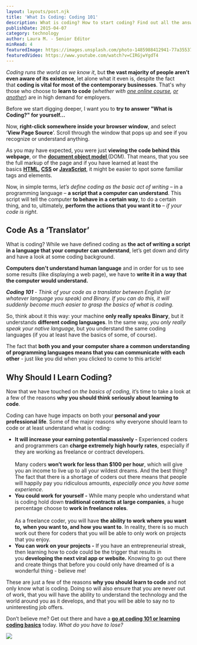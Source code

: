 ```yaml
---
layout: layouts/post.njk
title: 'What Is Coding: Coding 101'
description: What is coding? How to start coding? Find out all the answers in this article!
publishDate: 2015-04-07
category: technology
author: Laura M. - Senior Editor
minRead: 4
featuredImage: https://images.unsplash.com/photo-1485988412941-77a35537dae4?ixlib=rb-4.0.3&ixid=M3wxMjA3fDB8MHxzZWFyY2h8MzV8fGNvbXB1dGVyfGVufDB8fDB8fHww&auto=format&fit=crop&w=600&q=60
featuredVideo: https://www.youtube.com/watch?v=CIRGjwYgdT4
---
```


<!-- @format -->

_Coding runs the world as we know it_, but **the vast majority of people aren’t even aware of its existence**, let alone what it even is, despite the fact that **coding is vital for most of the contemporary businesses**. That's why those who choose to **learn to code** (_whether with [one online course](https://www.bitdegree.org/goon/introduction-to-python-programming-udemy), [or another](https://www.bitdegree.org/goon/edx-homepage)_) are in high demand for employers.

Before we start digging deeper, I want you to **try to answer "What is Coding?" for yourself...**

Now, **right-click somewhere inside your browser window**, and select ‘**View Page Source**’. Scroll through the window that pops up and see if you recognize or understand anything.

As you may have expected, you were just **viewing the code behind this webpage**, or the **[document object model ](https://en.wikipedia.org/wiki/Document_Object_Model)**(DOM). That means, that you see the full markup of the page and if you have learned at least the basics **[HTML](https://en.wikipedia.org/wiki/HTML), [CSS](https://en.wikipedia.org/wiki/Cascading_Style_Sheets) or [JavaScript](https://en.wikipedia.org/wiki/JavaScript)**, it might be easier to spot some familiar tags and elements.

Now, in simple terms, l*et’s define coding as the basic act of writing* – in a programming language – **a script that a computer can understand**. This script will tell the computer **to behave in a certain way**, to do a certain thing, and to, ultimately, **perform the actions that you want it to** – *if your code is right*.

## Code As a ‘Translator’

<!--StartFragment-->

What is coding? While we have defined coding as **the act of writing a script in a language that your computer can understand**, let’s get down and dirty and have a look at some coding background.

**Computers don't understand human language** and in order for us to see some results (like displaying a web page), we have to **write it in a way that the computer would understand.**

**_Coding 101_** - *Think of your code as a translator between English (or whatever language you speak) and Binary. If you can do this, it will suddenly become much easier to grasp the basics of what is coding.*

So, think about it this way: your machine **only really speaks Binary**, but it understands **different coding languages**. In the same way, *you only really speak your native language,* but you understand the same coding languages (if you at least have the basics of some, of course).

The fact that **both you and your computer share a common understanding of programming languages means that you can communicate with each other** - just like you did when you clicked to come to this article!

<!--EndFragment-->

<!--StartFragment-->

## Why Should I Learn Coding?

Now that we have touched on *the basics of coding,* it’s time to take a look at a few of the reasons **why you should think seriously about learning to code**.

Coding can have huge impacts on both your **personal and your professional life**. Some of the major reasons why everyone should learn to code or at least understand what is coding:

-   **It will increase your earning potential massively -** Experienced coders and programmers can **charge extremely high hourly rates**, especially if they are working as freelance or contract developers.\
    \
    Many coders **won’t work for less than $100 per hour**, which will give you an income to live up to all your wildest dreams. And the best thing? The fact that there is a shortage of coders out there means that people will happily pay you ridiculous amounts, *especially once you have some experience*.
-   **You could work for yourself -** While many people who understand what is coding hold down **traditional contracts at large companies**, a huge percentage choose to **work in freelance roles**.\
    \
    As a freelance coder, you will have **the ability to work where you want to,** **when you want to, and how you want to**. In reality, there is so much work out there for coders that you will be able to only work on projects that you enjoy.
-   **You can work on your projects -** If you have an entrepreneurial streak, then learning how to code could be the trigger that results in you **developing the next viral app or website.** Knowing to go out there and create things that before you could only have dreamed of is a wonderful thing - believe me!

These are just a few of the reasons **why you should learn to code** and not only know what is coding. Doing so will also ensure that you are never out of work, that you will have the ability to understand the technology and the world around you as it develops, and that you will be able to say no to uninteresting job offers.

Don’t believe me? Get out there and have a **[go at coding 101 or learning coding basics](https://www.bitdegree.org/learn/)** today. *What do you have to lose?*

<!--EndFragment-->

![](https://images.unsplash.com/photo-1507238691740-187a5b1d37b8?ixlib=rb-4.0.3&ixid=M3wxMjA3fDB8MHxwaG90by1wYWdlfHx8fGVufDB8fHx8fA%3D%3D&auto=format&fit=crop&w=455&q=80)

<!--StartFragment-->
